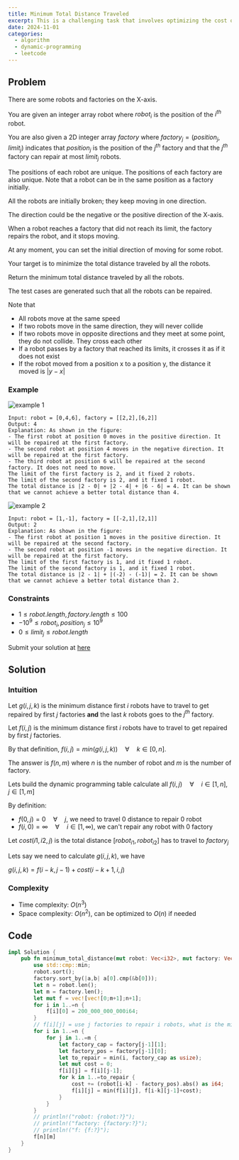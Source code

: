 ```yaml
---
title: Minimum Total Distance Traveled
excerpt: This is a challenging task that involves optimizing the cost of assigning robot repairs to a limited set of factories with capacity constraints. In this post, I’ll outline my approach to solving this problem using dynamic programming in Rust
date: 2024-11-01
categories:
  - algorithm
  - dynamic-programming
  - leetcode
---
```


## Problem

There are some robots and factories on the X-axis.

You are given an integer array robot where $robot_i$ is the position of the $i^{th}$ robot.

You are also given a 2D integer array $factory$ where $factory_j= (position_j, limit_j)$ indicates that $position_j$ is the position of the $j^{th}$ factory and that the $j^{th}$ factory can repair at most $limit_j$ robots.

The positions of each robot are unique. The positions of each factory are also unique. Note that a robot can be in the same position as a factory initially.

All the robots are initially broken; they keep moving in one direction.

The direction could be the negative or the positive direction of the X-axis.

When a robot reaches a factory that did not reach its limit, the factory repairs the robot, and it stops moving.

At any moment, you can set the initial direction of moving for some robot.

Your target is to minimize the total distance traveled by all the robots.

Return the minimum total distance traveled by all the robots.

The test cases are generated such that all the robots can be repaired.

Note that

- All robots move at the same speed
- If two robots move in the same direction, they will never collide
- If two robots move in opposite directions and they meet at some point, they do not collide. They cross each other
- If a robot passes by a factory that reached its limits, it crosses it as if it does not exist
- If the robot moved from a position x to a position y, the distance it moved is $|y - x|$

### Example

![example 1](https://assets.leetcode.com/uploads/2022/09/15/example1.jpg)

```
Input: robot = [0,4,6], factory = [[2,2],[6,2]]
Output: 4
Explanation: As shown in the figure:
- The first robot at position 0 moves in the positive direction. It will be repaired at the first factory.
- The second robot at position 4 moves in the negative direction. It will be repaired at the first factory.
- The third robot at position 6 will be repaired at the second factory. It does not need to move.
The limit of the first factory is 2, and it fixed 2 robots.
The limit of the second factory is 2, and it fixed 1 robot.
The total distance is |2 - 0| + |2 - 4| + |6 - 6| = 4. It can be shown that we cannot achieve a better total distance than 4.
```

![example 2](https://assets.leetcode.com/uploads/2022/09/15/example-2.jpg)

```
Input: robot = [1,-1], factory = [[-2,1],[2,1]]
Output: 2
Explanation: As shown in the figure:
- The first robot at position 1 moves in the positive direction. It will be repaired at the second factory.
- The second robot at position -1 moves in the negative direction. It will be repaired at the first factory.
The limit of the first factory is 1, and it fixed 1 robot.
The limit of the second factory is 1, and it fixed 1 robot.
The total distance is |2 - 1| + |(-2) - (-1)| = 2. It can be shown that we cannot achieve a better total distance than 2.
```

### Constraints

- $1 \leq robot.length, factory.length \leq 100$
- $-10^9 \leq robot_i, position_j \leq 10^9$
- $0 \leq limit_j \leq robot.length$

Submit your solution at [here](https://leetcode.com/problems/minimum-total-distance-traveled/)

## Solution

### Intuition

Let $g(i,j,k)$ is the minimum distance first $i$ robots have to travel to get repaired by first $j$ factories **and** the last $k$ robots goes to the $j^{th}$ factory.

Let $f(i,j)$ is the minimum distance first $i$ robots have to travel to get repaired by first $j$ factories.

By that definition, $f(i,j) = min(g(i,j,k)) \quad \forall \quad k \in [0,n]$.

The answer is $f(n,m)$ where $n$ is the number of robot and $m$ is the number of factory.

Lets build the dynamic programming table calculate all $f(i,j) \quad \forall \quad i \in [1,n], j \in [1,m]$

By definition:

- $f(0, j) = 0 \quad \forall \quad j$, we need to travel 0 distance to repair 0 robot
- $f(i, 0) = \infty \quad \forall \quad i \in [1,\infty)$, we can't repair any robot with 0 factory

Let $cost(i1,i2,j)$ is the total distance $[robot_{i1},robot_{i2}]$ has to travel to $factory_j$

Lets say we need to calculate $g(i,j,k)$, we have

$g(i,j,k) = f(i-k,j-1) + cost(i-k+1,i,j)$

### Complexity

- Time complexity: $O(n^3)$
- Space complexity: $O(n^2)$, can be optimized to $O(n)$ if needed

## Code

```rust
impl Solution {
    pub fn minimum_total_distance(mut robot: Vec<i32>, mut factory: Vec<Vec<i32>>) -> i64 {
        use std::cmp::min;
        robot.sort();
        factory.sort_by(|a,b| a[0].cmp(&b[0]));
        let n = robot.len();
        let m = factory.len();
        let mut f = vec![vec![0;m+1];n+1];
        for i in 1..=n {
            f[i][0] = 200_000_000_000i64;
        }
        // f[i][j] = use j factories to repair i robots, what is the minimum cost
        for i in 1..=n {
            for j in 1..=m {
                let factory_cap = factory[j-1][1];
                let factory_pos = factory[j-1][0];
                let to_repair = min(i, factory_cap as usize);
                let mut cost = 0;
                f[i][j] = f[i][j-1];
                for k in 1..=to_repair {
                    cost += (robot[i-k] - factory_pos).abs() as i64;
                    f[i][j] = min(f[i][j], f[i-k][j-1]+cost);
                }
            }
        }
        // println!("robot: {robot:?}");
        // println!("factory: {factory:?}");
        // println!("f: {f:?}");
        f[n][m]
    }
}
```
